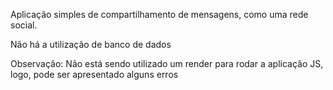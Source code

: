 Aplicação simples de compartilhamento de mensagens, como uma rede social.

Não há a utilização de banco de dados

Observação: Não está sendo utilizado um render para rodar a aplicação JS, logo, pode ser apresentado alguns erros
